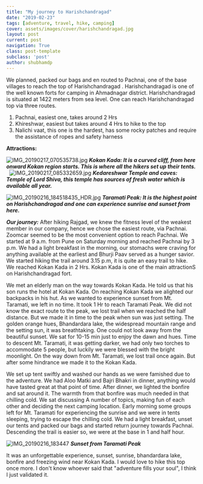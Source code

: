 ```yaml
---
title: "My journey to Harishchandragad"
date: "2019-02-23"
tags: [adventure, travel, hike, camping]
cover: assets/images/cover/harishchandragad.jpg
layout: post
current: post
navigation: True
class: post-template
subclass: 'post'
author: shubhamdp
---
```


We planned, packed our bags and en routed to Pachnai, one of the base villages to reach the top of Harishchandragad . Harishchandragad is one of the well known forts for camping in Ahmadnagar district. Harishchandragad is situated at 1422 meters from sea level. One can reach Harishchandragad top via three routes.

1. Pachnai, easiest one, takes around 2 Hrs
2. Khireshwar, easiest but takes around 4 Hrs to hike to the top
3. Nalichi vaat, this one is the hardest, has some rocky patches and require the assistance of ropes and safety harness

**Attractions:**

![IMG_20190217_070535738.jpg](/burrrp/assets/images/harishchandragad.jpg) **_Kokan Kada: It is a curved cliff, from here onward Kokan region starts. This is where all the hikers set up their tents._**
 
![IMG_20190217_085332659.jpg](/burrrp/assets/images/img_20190217_085332659.jpg) **_Kedareshwar Temple and caves: Temple of Lord Shiva, this temple has sources of fresh water which is available all year._**

![IMG_20190216_184518435_HDR.jpg](/burrrp/assets/images/img_20190216_184518435_hdr.jpg) **_Taramati Peak: It is the highest point on Harishchandragad and one can experience sunrise and sunset from here._**

_**Our journey:**_ After hiking Rajgad, we knew the fitness level of the weakest member in our company, hence we chose the easiest route, via Pachnai. Zoomcar seemed to be the most convenient option to reach Pachnai. We started at 9 a.m. from Pune on Saturday morning and reached Pachnai by 3 p.m. We had a light breakfast in the morning, our stomachs were craving for anything available at the earliest and Bhurji Paav served as a hunger savior. We started hiking the trail around 3.15 p.m, it is quite an easy trail to hike. We reached Kokan Kada in 2 Hrs. Kokan Kada is one of the main attractionS on Harishchandragad fort.

We met an elderly man on the way towards Kokan Kada. He told us that his son runs the hotel at Kokan Kada. On reaching Kokan Kada we alighted our backpacks in his hut. As we wanted to experience sunset from Mt. Taramati, we left in no time. It took 1 Hr to reach Taramati Peak. We did not know the exact route to the peak, we lost trail when we reached the half distance. But we made it in time to the peak when sun was just setting. The golden orange hues, Bhandardara lake, the widespread mountain range and the setting sun, it was breathtaking. One could not look away from the beautiful sunset. We sat for 10-15 min just to enjoy the dawn and hues. Time to descent Mt. Taramati, it was getting darker, we had only two torches to accommodate 5 people, but luckily we were blessed with the bright moonlight. On the way down from Mt. Taramati, we lost trail once again. But after some hindrance we made it to the Kokan Kada.

We set up tent swiftly and washed our hands as we were famished due to the adventure. We had Aloo Matki and Bajri Bhakri in dinner, anything would have tasted great at that point of time. After dinner, we lighted the bonfire and sat around it. The warmth from that bonfire was much needed in that chilling cold. We sat discussing A number of topics, making fun of each other and deciding the next camping location. Early morning some groups left for Mt. Taramati for experiencing the sunrise and we were in tents sleeping, trying to escape the chilling cold. We had a light breakfast, unset our tents and packed our bags and started return journey towards Pachnai. Descending the trail is easier so, we were at the base in 1 and half hour.

![IMG_20190216_183447](/burrrp/assets/images/img_20190216_183447.jpg) **_Sunset from Taramati Peak_**

It was an unforgettable experience, sunset, sunrise, bhandardara lake, bonfire and freezing wind near Kokan Kada. I would love to hike this top once more. I don't know whoever said that "adventure fills your soul", I think I just validated it.

